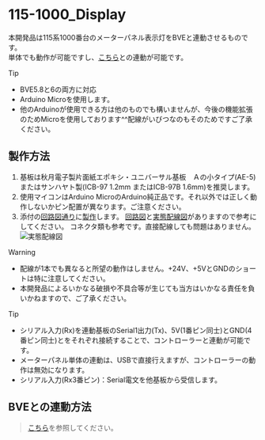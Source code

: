 # 115-1000_Display
本開発品は115系1000番台のメーターパネル表示灯をBVEと連動させるものです。  
単体でも動作が可能ですし、[こちら](https://github.com/GraphTechKEN/MC53_ME38_BVE_VM)との連動が可能です。

> [!TIP]
>- BVE5.8と6の両方に対応
>- Arduino Microを使用します。
>- 他のArduinoが使用できる方は他のものでも構いませんが、今後の機能拡張のためMicroを使用しております^^配線がいびつなのもそのためですご了承ください。

## 製作方法
1. 基板は秋月電子製片面紙エポキシ・ユニバーサル基板　Ａの小タイプ(AE-5)またはサンハヤト製(ICB-97 1.2mm またはICB-97B 1.6mm)を推奨します。
2. 使用マイコンはArduino MicroのArduino純正品です。それ以外では正しく動作しないかピン配置が異なります。ご注意ください。
4. 添付の[回路図通り](115-1000_Display_6.0.0.4.pdf)に[製作](115-1000_Display_6.0.0.4.png)します。
   [回路図](115-1000_Display_6.0.0.4.pdf)と[実態配線図](115-1000_Display_6.0.0.4.7.png)がありますので参考にしてください。
   コネクタ類も参考です。直接配線しても問題はありません。
   ![実態配線図](https://github.com/GraphTechKEN/115-1000_Display/blob/main/115-1000_Display_6.0.0.4.png)

> [!WARNING]
>- 配線が1本でも異なると所望の動作はしません。+24V、+5VとGNDのショートは特に注意してください。
>- 本開発品によるいかなる破損や不具合等が生じても当方はいかなる責任を負いかねますので、ご了承ください。

> [!TIP]
>- シリアル入力(Rx)を連動基板のSerial1出力(Tx)、5V(1番ピン同士)とGND(4番ピン同士)とをそれぞれ接続することで、コントローラーと連動が可能です。
>- メーターパネル単体の連動は、USBで直接行えますが、コントローラーの動作は無効になります。
>- シリアル入力(Rx3番ピン)：Serial電文を他基板から受信します。

## BVEとの連動方法
> [こちら](https://github.com/GraphTechKEN/SerialOutputEx)を参照してください。
